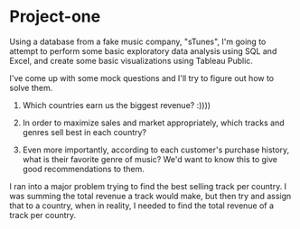 # Project-one
Using a database from a fake music company, "sTunes", I'm going to attempt to perform some basic exploratory data analysis using SQL and Excel, and create some basic visualizations using Tableau Public.

I've come up with some mock questions and I'll try to figure out how to solve them.

1. Which countries earn us the biggest revenue? :))))
 
2. In order to maximize sales and market appropriately, which tracks and genres sell best in each country? 

3. Even more importantly, according to each customer's purchase history, what is their favorite genre of music? We'd want to know this to give good recommendations to them.

I ran into a major problem trying to find the best selling track per country. I was summing the total revenue a track would make, but then try and assign that to a country, when in reality, I needed to find the total revenue of a track per country.
